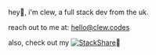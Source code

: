 
hey👋, i'm clew, a full stack dev from the uk. 

reach out to me at: hello@clew.codes

also, check out my [![StackShare](http://img.shields.io/badge/tech-stack-0690fa.svg?style=flat)](https://stackshare.io/clew/full-stack)💫
